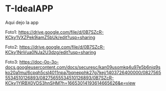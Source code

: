 T-IdealAPP
==========
Aqui dejo la app

Foto1: 
https://drive.google.com/file/d/0B7SZcR-KCky1VXZPek9iamZ5bUk/edit?usp=sharing

Foto2:
https://drive.google.com/file/d/0B7SZcR-KCky1NnVua0NJa2U3dzg/edit?usp=sharing

Foto3:
https://doc-0o-3o-docs.googleusercontent.com/docs/securesc/kan09usomkq4u97e5b6niq9sko20a1mu/6cpqh5csl4011npa7bqnepphk27g7kej/1403726400000/08275655534510126893/08275655534510126893/0B7SZcR-KCky1YlRBX0VDS3hnSHM?h=16653014193614665626&e=view
